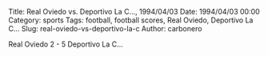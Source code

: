 Title: Real Oviedo vs. Deportivo La C…, 1994/04/03
Date: 1994/04/03 00:00
Category: sports
Tags: football, football scores, Real Oviedo, Deportivo La C…
Slug: real-oviedo-vs-deportivo-la-c
Author: carbonero


Real Oviedo 2 - 5 Deportivo La C…
